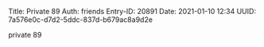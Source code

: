 Title: Private 89
Auth: friends
Entry-ID: 20891
Date: 2021-01-10 12:34
UUID: 7a576e0c-d7d2-5ddc-837d-b679ac8a9d2e

private 89
